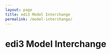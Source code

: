 ```yaml
---
layout: page
title: edi3 Model Interchange
permalink: /model-interchange/
---
```


# edi3 Model Interchange